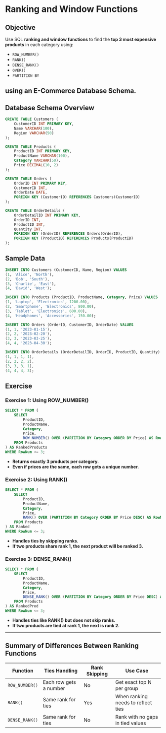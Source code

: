 # Ranking and Window Functions

## Objective
Use SQL **ranking and window functions** to find the **top 3 most expensive products** in each category using:

- `ROW_NUMBER()`
- `RANK()`
- `DENSE_RANK()`
- `OVER()`
- `PARTITION BY`

using an **E-Commerce Database Schema**.
---
## Database Schema Overview

```sql
CREATE TABLE Customers (
    CustomerID INT PRIMARY KEY,
    Name VARCHAR(100),
    Region VARCHAR(50)
);

CREATE TABLE Products (
    ProductID INT PRIMARY KEY,
    ProductName VARCHAR(100),
    Category VARCHAR(50),
    Price DECIMAL(10, 2)
);

CREATE TABLE Orders (
    OrderID INT PRIMARY KEY,
    CustomerID INT,
    OrderDate DATE,
    FOREIGN KEY (CustomerID) REFERENCES Customers(CustomerID)
);

CREATE TABLE OrderDetails (
    OrderDetailID INT PRIMARY KEY,
    OrderID INT,
    ProductID INT,
    Quantity INT,
    FOREIGN KEY (OrderID) REFERENCES Orders(OrderID),
    FOREIGN KEY (ProductID) REFERENCES Products(ProductID)
);
```

## Sample Data
```sql
INSERT INTO Customers (CustomerID, Name, Region) VALUES
(1, 'Alice', 'North'),
(2, 'Bob', 'South'),
(3, 'Charlie', 'East'),
(4, 'David', 'West');

INSERT INTO Products (ProductID, ProductName, Category, Price) VALUES
(1, 'Laptop', 'Electronics', 1200.00),
(2, 'Smartphone', 'Electronics', 800.00),
(3, 'Tablet', 'Electronics', 600.00),
(4, 'Headphones', 'Accessories', 150.00);

INSERT INTO Orders (OrderID, CustomerID, OrderDate) VALUES
(1, 1, '2023-01-15'),
(2, 2, '2023-02-20'),
(3, 3, '2023-03-25'),
(4, 4, '2023-04-30');

INSERT INTO OrderDetails (OrderDetailID, OrderID, ProductID, Quantity) VALUES
(1, 1, 1, 1),
(2, 2, 2, 2),
(3, 3, 3, 1),
(4, 4, 4, 3);
```

## Exercise
### Exercise 1: Using ROW_NUMBER()
```sql
SELECT * FROM (
    SELECT 
        ProductID,
        ProductName,
        Category,
        Price,
        ROW_NUMBER() OVER (PARTITION BY Category ORDER BY Price) AS RowNum
    FROM Products
) AS RankedProducts
WHERE RowNum <= 3;
```
- **Returns exactly 3 products per category.**
- **Even if prices are the same, each row gets a unique number.**


### Exercise 2: Using RANK()
```sql
SELECT * FROM (
    SELECT 
        ProductID,
        ProductName,
        Category,
        Price,
        RANK() OVER (PARTITION BY Category ORDER BY Price DESC) AS RowNum
    FROM Products
) AS Ranked
WHERE RowNum <= 3;
```
- **Handles ties by skipping ranks.**
- **If two products share rank 1, the next product will be ranked 3.**

### Exercise 3: DENSE_RANK()
```sql
SELECT * FROM (
    SELECT 
        ProductID,
        ProductName,
        Category,
        Price,
        DENSE_RANK() OVER (PARTITION BY Category ORDER BY Price DESC) AS RowNum
    FROM Products
) AS RankedProd
WHERE RowNum <= 3;
```
- **Handles ties like RANK() but does not skip ranks.**
- **If two products are tied at rank 1, the next is rank 2.**
---
## Summary of Differences Between Ranking Functions

| Function       | Ties Handling          | Rank Skipping | Use Case                                 |
|----------------|------------------------|----------------|-------------------------------------------|
| `ROW_NUMBER()` | Each row gets a number | No         | Get exact top N per group                 |
| `RANK()`       | Same rank for ties    | Yes        | When ranking needs to reflect ties        |
| `DENSE_RANK()` | Same rank for ties    | No         | Rank with no gaps in tied values          |
